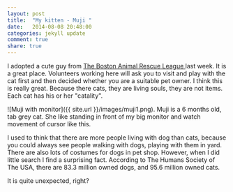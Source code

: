 ```yaml
---
layout: post
title:  "My kitten - Muji "
date:   2014-08-08 20:48:00
categories: jekyll update
comment: true
share: true
---
```

I adopted a cute guy from [The Boston Animal Rescue League ](http://www.arlboston.org/boston-shelter/) last week. It is a great place. Volunteers working here will ask you to visit and play with the cat first and then decided whether you are a suitable pet owner. I think this is really great. Because there cats, they are living souls, they are not items. Each cat has his or her "catality". 


![Muji with monitor]({{ site.url }}/images/muji1.png).
Muji is a 6 months old, tab grey cat. She like standing in front of my big monitor and watch movement of cursor like this.

I used to think that there are more people living with dog than cats, because you could always see people walking with dogs, playing with them in yard. There are also lots of costumes for dogs in pet shop. However, when I did little search I find a surprising fact. According to The Humans Society of The USA, there are 83.3 million owned dogs, and 95.6 million owned cats. 

It is quite unexpected, right?
 


